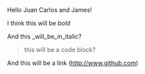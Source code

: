 Hello Juan Carlos and James!

I think this will be *bold*

And this _will_be_in_italic?

> this will be a code block?

And this will be a link (http://www.github.com)

